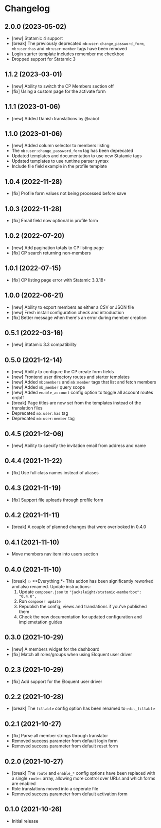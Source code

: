 # Changelog

## 2.0.0 (2023-05-02)

- [new] Statamic 4 support
- [break] The previously deprecated `mb:user:change_password_form`, `mb:user:has` and `mb:user:member` tags have been removed
- Login starter template includes remember me checkbox
- Dropped support for Statamic 3

## 1.1.2 (2023-03-01)

- [new] Ability to switch the CP Members section off
- [fix] Using a custom page for the activate form

## 1.1.1 (2023-01-06)

- [new] Added Danish translations by @rabol

## 1.1.0 (2023-01-06)

- [new] Added column selector to members listing
- The `mb:user:change_password_form` tag has been deprecated
- Updated templates and documentation to use new Statamic tags
- Updated templates to use runtime parser syntax
- Include file field example in the profile template

## 1.0.4 (2022-11-28)

- [fix] Profile form values not being processed before save

## 1.0.3 (2022-11-28)

- [fix] Email field now optional in profile form

## 1.0.2 (2022-07-20)

- [new] Add pagination totals to CP listing page
- [fix] CP search returning non-members

## 1.0.1 (2022-07-15)

- [fix] CP listing page error with Statamic 3.3.18+

## 1.0.0 (2022-06-21)

- [new] Ability to export members as either a CSV or JSON file
- [new] Fresh install configuration check and introduction
- [fix] Better message when there's an error during member creation

## 0.5.1 (2022-03-16)

- [new] Statamic 3.3 compatibility

## 0.5.0 (2021-12-14)

- [new] Ability to configure the CP create form fields
- [new] Frontend user directory routes and starter templates
- [new] Added `mb:members` and `mb:member` tags that list and fetch members
- [new] Added `mb_member` query scope
- [new] Added `enable_account` config option to toggle all account routes on/off
- [break] Page titles are now set from the templates instead of the translation files
- Deprecated `mb:user:has` tag
- Deprecated `mb:user:member` tag

## 0.4.5 (2021-12-06)

- [new] Ability to specify the invitation email from address and name

## 0.4.4 (2021-11-22)

- [fix] Use full class names instead of aliases

## 0.4.3 (2021-11-19)

- [fix] Support file uploads through profile form

## 0.4.2 (2021-11-11)

- [break] A couple of planned changes that were overlooked in 0.4.0

## 0.4.1 (2021-11-10)

- Move members nav item into users section

## 0.4.0 (2021-11-10)

- [break] 💥 **Everything:*- This addon has been significantly reworked and also renamed. Update instructions:
    1. Update `composer.json` to `"jacksleight/statamic-memberbox": "0.4.0",`
    2. Run `composer update`
    3. Republish the config, views and translations if you've published them
    4. Check the new documentation for updated configuration and implemetation guides

## 0.3.0 (2021-10-29)

- [new] A members widget for the dashboard
- [fix] Match all roles/groups when using Eloquent user driver

## 0.2.3 (2021-10-29)

- [fix] Add support for the Eloquent user driver

## 0.2.2 (2021-10-28)

- [break] The `fillable` config option has been renamed to `edit_fillable` 

## 0.2.1 (2021-10-27)

- [fix] Parse all member strings through translator
- Removed success parameter from default login form 
- Removed success parameter from default reset form 

## 0.2.0 (2021-10-27)

- [break] The `route` and `enable_*` config options have been replaced with a single `routes` array, allowing more control over URLs and which forms are enabled
- Role translations moved into a seperate file
- Removed success parameter from default activation form 

## 0.1.0 (2021-10-26)

- Initial release
